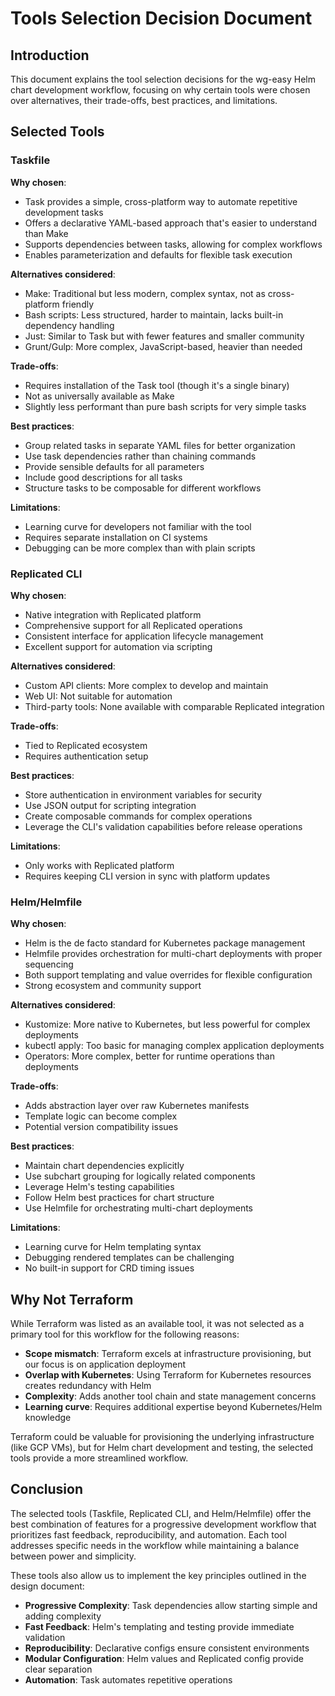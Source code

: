 # Tools Selection Decision Document

## Introduction

This document explains the tool selection decisions for the wg-easy Helm chart development workflow, focusing on why certain tools were chosen over alternatives, their trade-offs, best practices, and limitations.

## Selected Tools

### Taskfile

**Why chosen**: 
- Task provides a simple, cross-platform way to automate repetitive development tasks
- Offers a declarative YAML-based approach that's easier to understand than Make
- Supports dependencies between tasks, allowing for complex workflows
- Enables parameterization and defaults for flexible task execution

**Alternatives considered**:
- Make: Traditional but less modern, complex syntax, not as cross-platform friendly
- Bash scripts: Less structured, harder to maintain, lacks built-in dependency handling
- Just: Similar to Task but with fewer features and smaller community
- Grunt/Gulp: More complex, JavaScript-based, heavier than needed

**Trade-offs**:
- Requires installation of the Task tool (though it's a single binary)
- Not as universally available as Make
- Slightly less performant than pure bash scripts for very simple tasks

**Best practices**:
- Group related tasks in separate YAML files for better organization
- Use task dependencies rather than chaining commands
- Provide sensible defaults for all parameters
- Include good descriptions for all tasks
- Structure tasks to be composable for different workflows

**Limitations**:
- Learning curve for developers not familiar with the tool
- Requires separate installation on CI systems
- Debugging can be more complex than with plain scripts

### Replicated CLI

**Why chosen**:
- Native integration with Replicated platform
- Comprehensive support for all Replicated operations
- Consistent interface for application lifecycle management
- Excellent support for automation via scripting

**Alternatives considered**:
- Custom API clients: More complex to develop and maintain
- Web UI: Not suitable for automation
- Third-party tools: None available with comparable Replicated integration

**Trade-offs**:
- Tied to Replicated ecosystem
- Requires authentication setup

**Best practices**:
- Store authentication in environment variables for security
- Use JSON output for scripting integration
- Create composable commands for complex operations
- Leverage the CLI's validation capabilities before release operations

**Limitations**:
- Only works with Replicated platform
- Requires keeping CLI version in sync with platform updates

### Helm/Helmfile

**Why chosen**:
- Helm is the de facto standard for Kubernetes package management
- Helmfile provides orchestration for multi-chart deployments with proper sequencing
- Both support templating and value overrides for flexible configuration
- Strong ecosystem and community support

**Alternatives considered**:
- Kustomize: More native to Kubernetes, but less powerful for complex deployments
- kubectl apply: Too basic for managing complex application deployments
- Operators: More complex, better for runtime operations than deployments

**Trade-offs**:
- Adds abstraction layer over raw Kubernetes manifests
- Template logic can become complex
- Potential version compatibility issues

**Best practices**:
- Maintain chart dependencies explicitly
- Use subchart grouping for logically related components
- Leverage Helm's testing capabilities
- Follow Helm best practices for chart structure
- Use Helmfile for orchestrating multi-chart deployments

**Limitations**:
- Learning curve for Helm templating syntax
- Debugging rendered templates can be challenging
- No built-in support for CRD timing issues

## Why Not Terraform

While Terraform was listed as an available tool, it was not selected as a primary tool for this workflow for the following reasons:

- **Scope mismatch**: Terraform excels at infrastructure provisioning, but our focus is on application deployment
- **Overlap with Kubernetes**: Using Terraform for Kubernetes resources creates redundancy with Helm
- **Complexity**: Adds another tool chain and state management concerns
- **Learning curve**: Requires additional expertise beyond Kubernetes/Helm knowledge

Terraform could be valuable for provisioning the underlying infrastructure (like GCP VMs), but for Helm chart development and testing, the selected tools provide a more streamlined workflow.

## Conclusion

The selected tools (Taskfile, Replicated CLI, and Helm/Helmfile) offer the best combination of features for a progressive development workflow that prioritizes fast feedback, reproducibility, and automation. Each tool addresses specific needs in the workflow while maintaining a balance between power and simplicity.

These tools also allow us to implement the key principles outlined in the design document:
- **Progressive Complexity**: Task dependencies allow starting simple and adding complexity
- **Fast Feedback**: Helm's templating and testing provide immediate validation
- **Reproducibility**: Declarative configs ensure consistent environments
- **Modular Configuration**: Helm values and Replicated config provide clear separation
- **Automation**: Task automates repetitive operations 
